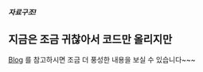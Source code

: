 ##### 자료구조!

## 지금은 조금 귀찮아서 코드만 올리지만


[Blog](https://jisoo-coding.tistory.com/category/%EA%B8%B0%EC%B4%88%EA%B3%BC%EB%AA%A9/%EC%9E%90%EB%A3%8C%EA%B5%AC%EC%A1%B0) 를 참고하시면 조금 더 풍성한 내용을 보실 수 있습니다~~~